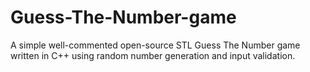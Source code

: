 # Guess-The-Number-game

A simple well-commented open-source STL Guess The Number game written in C++ using random number generation and input validation.

